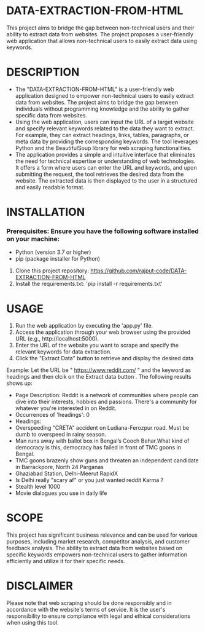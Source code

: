 # DATA-EXTRACTION-FROM-HTML
This project aims to bridge the gap between non-technical users and their ability to extract data from websites. The project proposes a user-friendly web application that allows non-technical users to easily extract data using keywords.
# DESCRIPTION
* The "DATA-EXTRACTION-FROM-HTML" is a user-friendly web application designed to empower non-technical users to easily extract data from websites. The project aims to bridge the gap between individuals without programming knowledge and the ability to gather specific data from websites.
* Using the web application, users can input the URL of a target website and specify relevant keywords related to the data they want to extract. For example, they can extract headings, links, tables, paragraphs, or meta data by providing the corresponding keywords. The tool leverages Python and the BeautifulSoup library for web scraping functionalities.
* The application provides a simple and intuitive interface that eliminates the need for technical expertise or understanding of web technologies. It offers a form where users can enter the URL and keywords, and upon submitting the request, the tool retrieves the desired data from the website. The extracted data is then displayed to the user in a structured and easily readable format.

# INSTALLATION
### Prerequisites: Ensure you have the following software installed on your machine:
* Python (version 3.7 or higher)
* pip (package installer for Python)
  
1. Clone this project repository: https://github.com/rajput-code/DATA-EXTRACTION-FROM-HTML
2. Install the requirements.txt: 'pip install -r requirements.txt' 

# USAGE
1. Run the web application by executing the 'app.py' file.
2. Access the application through your web browser using the provided URL (e.g., http://localhost:5000).
3. Enter the URL of the website you want to scrape and specify the relevant keywords for data extraction.
4. Click the "Extract Data" button to retrieve and display the desired data

Example: Let the URL be " https://www.reddit.com/ " and the keyword as headings and then clcik on the Extract data button . The following results shows up:
* Page Description: Reddit is a network of communities where people can dive into their interests, hobbies and passions. There's a community for whatever you're interested in on Reddit.
* Occurrences of 'headings': 0
* Headings:
* Overspeeding "CRETA" accident on Ludiana-Ferozpur road. Must be dumb to overspeed in rainy season.
* Man runs away with ballot box in Bengal’s Cooch Behar.What kind of democracy is this, democracy has failed in front of TMC goons in Bengal.
* TMC goons brazenly show guns and threaten an independent candidate in Barrackpore, North 24 Parganas
* Ghaziabad Station, Delhi-Meerut RapidX
* Is Delhi really "scary af" or you just wanted reddit Karma ?
* Stealth level 1000
* Movie dialogues you use in daily life

# SCOPE
This project has significant business relevance and can be used for various purposes, including market research, competitor analysis, and customer feedback analysis. The ability to extract data from websites based on specific keywords empowers non-technical users to gather information efficiently and utilize it for their specific needs.

# DISCLAIMER
Please note that web scraping should be done responsibly and in accordance with the website's terms of service. It is the user's responsibility to ensure compliance with legal and ethical considerations when using this tool.
